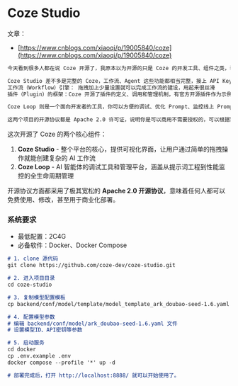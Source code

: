 # Coze Studio

文章：

- [https://www.cnblogs.com/xiaoqi/p/19005840/coze](https://www.cnblogs.com/xiaoqi/p/19005840/coze)


```markdown
今天看到很多人都在说 Coze 开源了，我原本以为开源的只是 Coze 的开发工具、组件之类，看了说明发现不是这么简单，而是差不多把完整的 Coze 和背后 Prompt 的开发工具都开源出来了。所以今天花了不少时间在本地运行，看源代码，认真学习了 Coze 的两个新开源项目：Coze Studio（扣子开发平台） 和 Coze Loop（扣子罗盘）

Coze Studio 差不多是完整的 Coze，工作流、Agent 这些功能都相当完整，接上 API Key 就能跑起来了。 它的核心模块包括：
工作流（Workflow）引擎： 拖拽加上少量设置就可以完成工作流的建设，用起来很丝滑
插件（Plugin）的框架：Coze 开源了插件的定义、调用和管理机制，有官方开源插件作为示例，可以比较容易的创建和集成第三方API

Coze Loop 则是一个面向开发者的工具，你可以方便的调试、优化 Prompt、监控线上 Prompt 的运行，借助工具，让 Prompt 的效果不再是玄学，而是可以通过数据来量化。

这两个项目的开源协议都是 Apache 2.0 许可证，说明你是可以商用不需要授权的，可以根据需要进行二次开发，很适合个人或者企业使用，你可以方便的在自己的环境中搭建一套使用。🧵
```

这次开源了 Coze 的两个核心组件：

1. **Coze Studio** - 整个平台的核心，提供可视化界面，让用户通过简单的拖拽操作就能创建复杂的 AI 工作流
2. **Coze Loop** - AI 智能体的调试工具和管理平台，涵盖从提示词工程到性能监控的全生命周期管理

开源协议方面都采用了极其宽松的 **Apache 2.0 开源协议**，意味着任何人都可以免费使用、修改，甚至用于商业化部署。

### 系统要求

- 最低配置：2C4G
- 必备软件：Docker、Docker Compose

```markdown
# 1. clone 源代码
git clone https://github.com/coze-dev/coze-studio.git

# 2. 进入项目目录
cd coze-studio

# 3. 复制模型配置模板
cp backend/conf/model/template/model_template_ark_doubao-seed-1.6.yaml backend/conf/model/ark_doubao-seed-1.6.yaml

# 4. 配置模型参数
# 编辑 backend/conf/model/ark_doubao-seed-1.6.yaml 文件
# 设置模型ID、API密钥等参数

# 5. 启动服务
cd docker
cp .env.example .env
docker compose --profile '*' up -d

# 部署完成后，打开 http://localhost:8888/ 就可以开始使用了。
```

